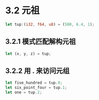 # 3.2 元祖

```rust
let tup:(i32, f64, u8) = (500, 6.4, 1);
```

## 3.2.1 模式匹配解构元祖

```rust
let (x, y, z) = tup;
```

## 3.2.2 用 . 来访问元组

```rust
let five_hundred = tup.0;
let six_point_four = tup.1;
let one = tup.2;
```
